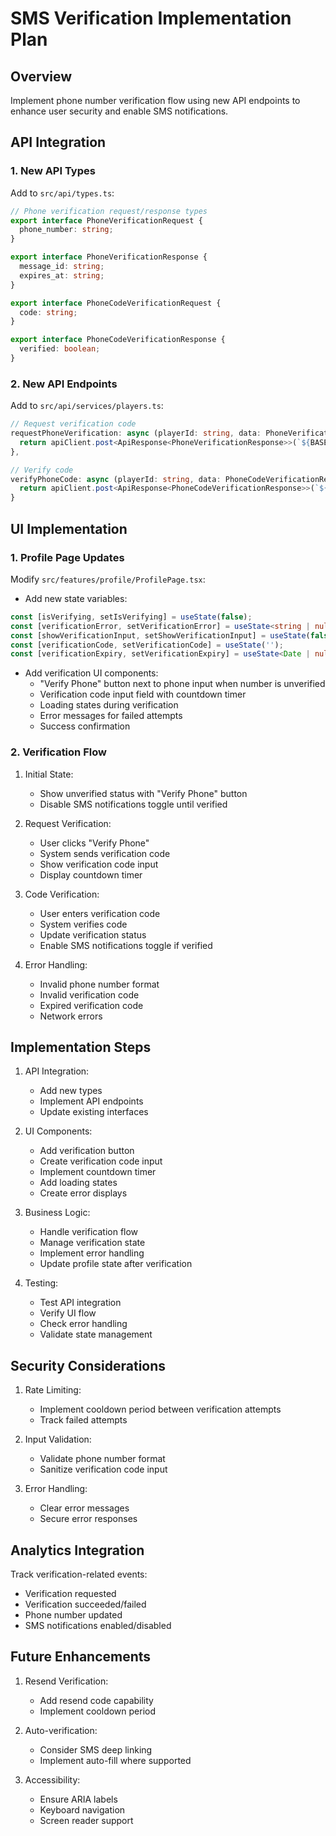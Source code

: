 # SMS Verification Implementation Plan

## Overview
Implement phone number verification flow using new API endpoints to enhance user security and enable SMS notifications.

## API Integration

### 1. New API Types
Add to `src/api/types.ts`:
```typescript
// Phone verification request/response types
export interface PhoneVerificationRequest {
  phone_number: string;
}

export interface PhoneVerificationResponse {
  message_id: string;
  expires_at: string;
}

export interface PhoneCodeVerificationRequest {
  code: string;
}

export interface PhoneCodeVerificationResponse {
  verified: boolean;
}
```

### 2. New API Endpoints
Add to `src/api/services/players.ts`:
```typescript
// Request verification code
requestPhoneVerification: async (playerId: string, data: PhoneVerificationRequest): Promise<ApiResponse<PhoneVerificationResponse>> => {
  return apiClient.post<ApiResponse<PhoneVerificationResponse>>(`${BASE_PATH}/${playerId}/phone/request-verification`, data);
},

// Verify code
verifyPhoneCode: async (playerId: string, data: PhoneCodeVerificationRequest): Promise<ApiResponse<PhoneCodeVerificationResponse>> => {
  return apiClient.post<ApiResponse<PhoneCodeVerificationResponse>>(`${BASE_PATH}/${playerId}/phone/verify`, data);
}
```

## UI Implementation

### 1. Profile Page Updates
Modify `src/features/profile/ProfilePage.tsx`:

- Add new state variables:
```typescript
const [isVerifying, setIsVerifying] = useState(false);
const [verificationError, setVerificationError] = useState<string | null>(null);
const [showVerificationInput, setShowVerificationInput] = useState(false);
const [verificationCode, setVerificationCode] = useState('');
const [verificationExpiry, setVerificationExpiry] = useState<Date | null>(null);
```

- Add verification UI components:
  - "Verify Phone" button next to phone input when number is unverified
  - Verification code input field with countdown timer
  - Loading states during verification
  - Error messages for failed attempts
  - Success confirmation

### 2. Verification Flow

1. Initial State:
   - Show unverified status with "Verify Phone" button
   - Disable SMS notifications toggle until verified

2. Request Verification:
   - User clicks "Verify Phone"
   - System sends verification code
   - Show verification code input
   - Display countdown timer

3. Code Verification:
   - User enters verification code
   - System verifies code
   - Update verification status
   - Enable SMS notifications toggle if verified

4. Error Handling:
   - Invalid phone number format
   - Invalid verification code
   - Expired verification code
   - Network errors

## Implementation Steps

1. API Integration:
   - Add new types
   - Implement API endpoints
   - Update existing interfaces

2. UI Components:
   - Add verification button
   - Create verification code input
   - Implement countdown timer
   - Add loading states
   - Create error displays

3. Business Logic:
   - Handle verification flow
   - Manage verification state
   - Implement error handling
   - Update profile state after verification

4. Testing:
   - Test API integration
   - Verify UI flow
   - Check error handling
   - Validate state management

## Security Considerations

1. Rate Limiting:
   - Implement cooldown period between verification attempts
   - Track failed attempts

2. Input Validation:
   - Validate phone number format
   - Sanitize verification code input

3. Error Handling:
   - Clear error messages
   - Secure error responses

## Analytics Integration

Track verification-related events:
- Verification requested
- Verification succeeded/failed
- Phone number updated
- SMS notifications enabled/disabled

## Future Enhancements

1. Resend Verification:
   - Add resend code capability
   - Implement cooldown period

2. Auto-verification:
   - Consider SMS deep linking
   - Implement auto-fill where supported

3. Accessibility:
   - Ensure ARIA labels
   - Keyboard navigation
   - Screen reader support